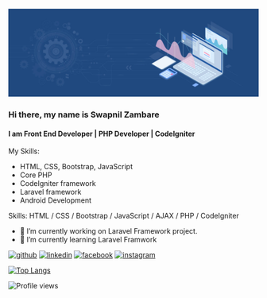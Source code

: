 
![I am Front End Developer | PHP Developer | CodeIgniter](https://github.com/theSwapnilZambare/theswapnilzambare/blob/main/Header.jpg)



### Hi there, my name is Swapnil Zambare
#### I am Front End Developer | PHP Developer | CodeIgniter

My Skills:
- HTML, CSS, Bootstrap, JavaScript
- Core PHP
- CodeIgniter framework
- Laravel framework
- Android Development


Skills: HTML / CSS / Bootstrap / JavaScript / AJAX / PHP / CodeIgniter

- 🔭 I’m currently working on Laravel Framework project. 
- 🌱 I’m currently learning Laravel Framwork 


[<img src='https://cdn.jsdelivr.net/npm/simple-icons@3.0.1/icons/github.svg' alt='github' height='40'>](https://github.com/theswapnilzambare)  [<img src='https://cdn.jsdelivr.net/npm/simple-icons@3.0.1/icons/linkedin.svg' alt='linkedin' height='40'>](https://www.linkedin.com/in/theswapnilzambare/)  [<img src='https://cdn.jsdelivr.net/npm/simple-icons@3.0.1/icons/facebook.svg' alt='facebook' height='40'>](https://www.facebook.com/theswapnilzambare)  [<img src='https://cdn.jsdelivr.net/npm/simple-icons@3.0.1/icons/instagram.svg' alt='instagram' height='40'>](https://www.instagram.com/theswapnilzambare/)  

[![Top Langs](https://github-readme-stats.vercel.app/api/top-langs/?username=theswapnilzambare)](https://github.com/anuraghazra/github-readme-stats)

<!-- ![GitHub stats](https://github-readme-stats.vercel.app/api?username=theswapnilzambare&show_icons=true)   -->

![Profile views](https://gpvc.arturio.dev/theswapnilzambare)  
